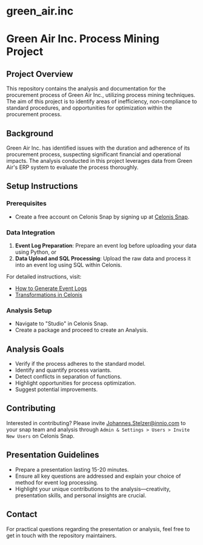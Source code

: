 # green_air.inc

# Green Air Inc. Process Mining Project

## Project Overview
This repository contains the analysis and documentation for the procurement process of Green Air Inc., utilizing process mining techniques. The aim of this project is to identify areas of inefficiency, non-compliance to standard procedures, and opportunities for optimization within the procurement process.

## Background
Green Air Inc. has identified issues with the duration and adherence of its procurement process, suspecting significant financial and operational impacts. The analysis conducted in this project leverages data from Green Air's ERP system to evaluate the process thoroughly.

## Setup Instructions

### Prerequisites
- Create a free account on Celonis Snap by signing up at [Celonis Snap](https://signup.celonis.com/ui/sign-up/get-started).

### Data Integration
1. **Event Log Preparation**: Prepare an event log before uploading your data using Python, or
2. **Data Upload and SQL Processing**: Upload the raw data and process it into an event log using SQL within Celonis.

For detailed instructions, visit:
- [How to Generate Event Logs](https://<link>.celonis.cloud/help/pages/viewpage.action?pageId=39682707)
- [Transformations in Celonis](https://<link>.celonis.cloud/help/display/CIBC/Transformations)

### Analysis Setup
- Navigate to "Studio" in Celonis Snap.
- Create a package and proceed to create an Analysis.

## Analysis Goals
- Verify if the process adheres to the standard model.
- Identify and quantify process variants.
- Detect conflicts in separation of functions.
- Highlight opportunities for process optimization.
- Suggest potential improvements.

## Contributing
Interested in contributing? Please invite Johannes.Stelzer@innio.com to your snap team and analysis through `Admin & Settings > Users > Invite New Users` on Celonis Snap.

## Presentation Guidelines
- Prepare a presentation lasting 15-20 minutes.
- Ensure all key questions are addressed and explain your choice of method for event log processing.
- Highlight your unique contributions to the analysis—creativity, presentation skills, and personal insights are crucial.

## Contact
For practical questions regarding the presentation or analysis, feel free to get in touch with the repository maintainers.


